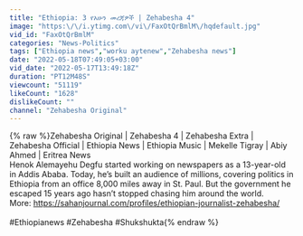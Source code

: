 ```yaml
---
title: "Ethiopia: 3 የአሁን መረጃዎች | Zehabesha 4"
image: "https:\/\/i.ytimg.com\/vi\/FaxOtQrBmlM\/hqdefault.jpg"
vid_id: "FaxOtQrBmlM"
categories: "News-Politics"
tags: ["Ethiopia news","worku aytenew","Zehabesha news"]
date: "2022-05-18T07:49:05+03:00"
vid_date: "2022-05-17T13:49:18Z"
duration: "PT12M48S"
viewcount: "51119"
likeCount: "1628"
dislikeCount: ""
channel: "Zehabesha Original"
---
```

{% raw %}Zehabesha Original | Zehabesha 4 | Zehabesha Extra | Zehabesha Official  | Ethiopia News | Ethiopia Music | Mekelle Tigray | Abiy Ahmed | Eritrea News<br />Henok Alemayehu Degfu started working on newspapers as a 13-year-old in Addis Ababa. Today, he’s built an audience of millions, covering politics in Ethiopia from an office 8,000 miles away in St. Paul. But the government he escaped 15 years ago hasn’t stopped chasing him around the world.<br />More: <a rel="nofollow" target="blank" href="https://sahanjournal.com/profiles/ethiopian-journalist-zehabesha/">https://sahanjournal.com/profiles/ethiopian-journalist-zehabesha/</a><br /><br />#Ethiopianews #Zehabesha #Shukshukta{% endraw %}
